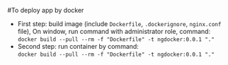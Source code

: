 

#To deploy app by docker

 - First step: build image (include `Dockerfile`, `.dockerignore`, `nginx.conf` file), On window, run command with administrator role, command:  
     `docker build --pull --rm -f "Dockerfile" -t ngdocker:0.0.1 "."`
 - Second step: run container by command:  
      `docker build --pull --rm -f "Dockerfile" -t ngdocker:0.0.1 "."`
